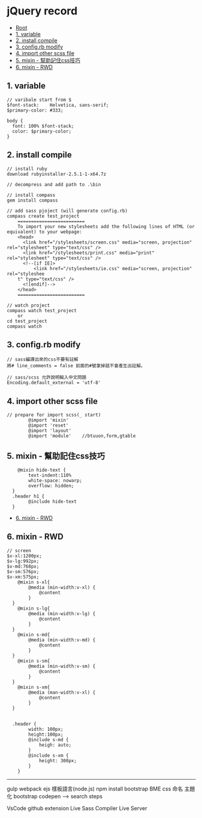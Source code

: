 ﻿# jQuery record

*   [Root](../README.md)
*   [1. variable](#a1)
*   [2. install compile](#a2)
*   [3. config.rb modify](#a3)
*   [4. import other scss file](#a4)
*   [5. mixin - 幫助記住css技巧](#a5)
*   [6. mixin - RWD](#a6)


<h2 id="a1">1. variable</h2>

```
// varibale start from $
$font-stack:    Helvetica, sans-serif;
$primary-color: #333;

body {
  font: 100% $font-stack;
  color: $primary-color;
}
```

<h2 id="a2">2. install compile</h2>

```
// install ruby
download rubyinstaller-2.5.1-1-x64.7z

// decompress and add path to .\bin

// install compass
gem install compass

// add sass pjoject (will generate config.rb)
compass create test_project
	=========================
	To import your new stylesheets add the following lines of HTML (or equivalent) to your webpage:
	<head>
	  <link href="/stylesheets/screen.css" media="screen, projection" rel="stylesheet" type="text/css" />
	  <link href="/stylesheets/print.css" media="print" rel="stylesheet" type="text/css" />
	  <!--[if IE]>
	      <link href="/stylesheets/ie.css" media="screen, projection" rel="styleshee
	t" type="text/css" />
	  <![endif]-->
	</head>
	=========================

// watch project 
compass watch test_project
	or
cd test_project
compass watch
```

<h2 id="a3">3. config.rb modify</h2>

```
// sass編譯出來的css不要有註解
將# line_comments = false 前面的#號拿掉就不會產生出註解。

// sass/scss 允許說明輸入中文問題
Encoding.default_external = 'utf-8'
```

<h2 id="a4">4. import other scss file</h2>

```
// prepare for import scss(_ start)
		@import 'mixin'
		@import 'reset'
		@import 'layout'
		@import 'module'	//btuuon,form,gtable	

```

<h2 id="a5">5. mixin - 幫助記住css技巧</h2>

```
	@mixin hide-text {
		text-indent:110%
		white-space: nowarp;
		overflow: hidden;
  }
  .header h1 {
    	@include hide-text
  }
```

*   [6. mixin - RWD](#a6)
<h2 id="a6">6. mixin - RWD</h2>

```
// screen
$v-xl:1200px;
$v-lg:992px;
$v-md:768px;
$v-sm:576px;
$v-xm:575px;
	@mixin s-xl{
		@media (min-width:v-xl) {
			@content
		}
  }
	@mixin s-lg{
		@media (min-width:v-lg) {
			@content
		}
  }  
	@mixin s-md{
		@media (min-width:v-md) {
			@content
		}
  } 
	@mixin s-sm{
		@media (min-width:v-sm) {
			@content
		}
  } 
	@mixin s-xm{
		@media (man-width:v-xl) {
			@content
		}
  } 


  .header {
		width: 100px;
		height:100px;
		@include s-md {
			heigh: auto;
		}
		@include s-xm {
			height: 300px;
		}
	}
```


--------------------------
gulp
webpack
ejs 樣板語言(node.js)
npm install bootstrap
BME css 命名
主題化 bootstrap
codepen --> search steps



VsCode 
	github extension
	Live Sass Compiler
	Live Server

